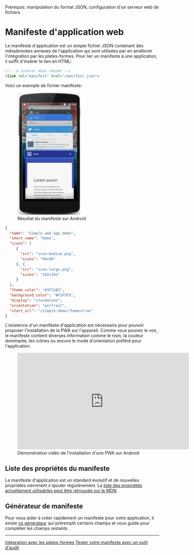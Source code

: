 <span class="requirements">Prérequis: manipulation du format JSON, configuration d'un serveur web de fichiers</span>

Manifeste d'application web
===========================

Le manifeste d'application est un simple fichier JSON contenant des métadonnées annexes de l'application qui sont utilisées par en améliorer l'intégration par les plates-formes. Pour lier un manifeste à une application, il suffit d'insérer le lien en HTML:

```html
<!-- à insérer dans <head> -->
<link rel="manifest" href="/manifest.json">	
```

Voici un exemple de fichier manifeste:

 <figure class="pull-right">
 	<img style="height: 400px" src="static/assets/pwa-manifest-demo.jpg" alt="Résultat du manifeste sur Android">
 	<figcaption>Résultat du manifeste sur Android</figcaption>
 </figure>

```json
{
  "name": "Simple web app demo",
  "short_name": "Demo",
  "icons": [ 
     { 
       "src": "icon-medium.png",
       "sizes": "96x96"
     }, { 
       "src": "icon-large.png", 
       "sizes": "192x192" 
     }
  ],
  "theme_color": "#3F51B5",
  "background_color": "#F5F5F5",
  "display": "standalone",
  "orientation": "portrait",
  "start_url": "/simple-demo/?home=true"
}
```

L'existence d'un manifeste d'application est nécessaire pour pouvoir proposer l'installation de la PWA sur l'appareil. Comme vous pouvez le voir, le manifeste contient diverses information comme le nom, la couleur dominante, les icônes ou encore le mode d'orientation préféré pour l'application.

<figure>
<iframe style="width: 560px; height: 315px;" src="https://www.youtube.com/embed/P7hNedzAjuk" frameborder="0"></iframe>
<figcaption>Démonstration vidéo de l'installation d'une PWA sur Android</figcaption>
</figure>

## Liste des propriétés du manifeste

Le manifeste d'application est un standard évolutif et de nouvelles propriétés viennnent s'ajouter régulièrement. La [liste des propriétés actuellement utilisables peut être retrouvée sur le MDN](https://developer.mozilla.org/fr/docs/Web/Manifest).

## Générateur de manifeste

Pour vous aider à créer rapidement un manifeste pour votre application, il existe [ce générateur](http://www.pwabuilder.com/generator) qui préremplit certains champs et vous guide pour compléter les champs restants.

---
[Intégration avec les plates-formes](#pages/integration)
[Tester votre manifeste avec un outil d'audit](#/pages/audit-tools)
